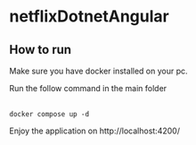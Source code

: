 # netflixDotnetAngular

## How to run
<p> Make sure you have docker installed on your pc. </p>
<p>Run the follow command in the main folder</p>
<br>
<code>docker compose up -d</code>
</br>
<p>Enjoy the application on http://localhost:4200/</p>
